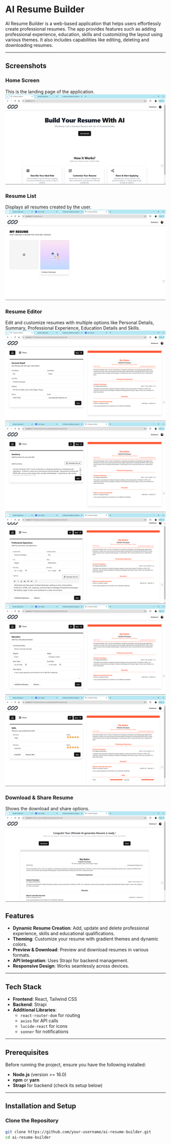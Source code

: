 # AI Resume Builder

AI Resume Builder is a web-based application that helps users effortlessly create professional resumes. The app provides features such as adding professional experience, education, skills and customizing the layout using various themes. It also includes capabilities like editing, deleting and downloading resumes.

---

## Screenshots

### Home Screen
This is the landing page of the application.
![Home Screen](./screenshots/landingScreen.png)

### Resume List
Displays all resumes created by the user.
![Resume List](./screenshots/homeScreen.png)


### Resume Editor
Edit and customize resumes with multiple options like Personal Details, Summary, Professional Experience, Education Details and Skills.
![Resume Editor](./screenshots/personalDetail.png)
![Resume Editor](./screenshots/summary.png)
![Resume Editor](./screenshots/professionalExp.png)
![Resume Editor](./screenshots/education.png)
![Resume Editor](./screenshots/skills.png)

### Download & Share Resume
Shows the download and share options.
![Download Resume](./screenshots/download.png)



## Features

- **Dynamic Resume Creation**: Add, update and delete professional experience, skills and educational qualifications.
- **Theming**: Customize your resume with gradient themes and dynamic colors.
- **Preview & Download**: Preview and download resumes in various formats.
- **API Integration**: Uses Strapi for backend management.
- **Responsive Design**: Works seamlessly across devices.

---

## Tech Stack

- **Frontend**: React, Tailwind CSS
- **Backend**: Strapi
- **Additional Libraries**:
  - `react-router-dom` for routing
  - `axios` for API calls
  - `lucide-react` for icons
  - `sonner` for notifications

---

## Prerequisites

Before running the project, ensure you have the following installed:

- **Node.js** (version >= 16.0)
- **npm** or **yarn**
- **Strapi** for backend (check its setup below)

---

## Installation and Setup

### Clone the Repository

```bash
git clone https://github.com/your-username/ai-resume-builder.git
cd ai-resume-builder
